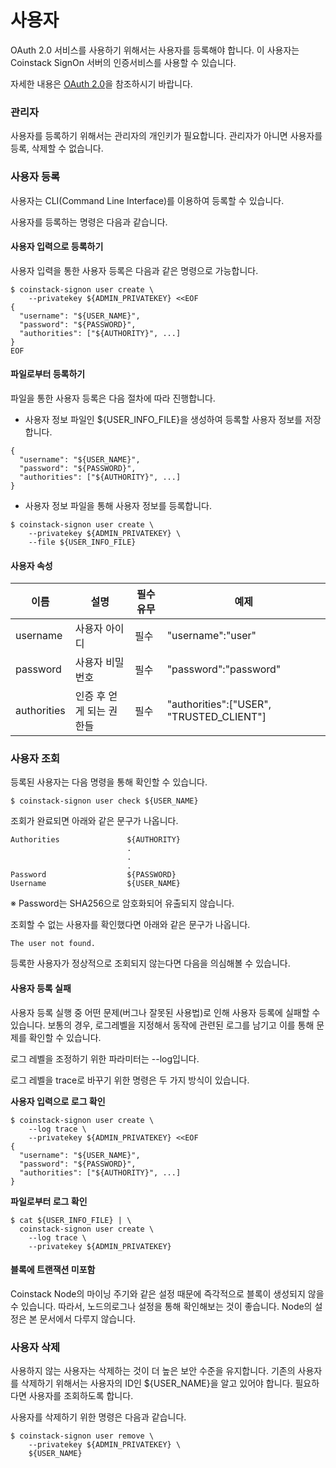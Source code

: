 # 사용자

OAuth 2.0 서비스를 사용하기 위해서는 사용자를 등록해야 합니다. 이 사용자는 Coinstack SignOn 서버의 인증서비스를 사용할 수 있습니다.

자세한 내용은 [OAuth 2.0](../overview/oauth_2.0/)을 참조하시기 바랍니다.

### 관리자

사용자를 등록하기 위해서는 관리자의 개인키가 필요합니다. 관리자가 아니면 사용자를 등록, 삭제할 수 없습니다.

### 사용자 등록

사용자는 CLI\(Command Line Interface\)를 이용하여 등록할 수 있습니다.

사용자를 등록하는 명령은 다음과 같습니다.

#### 사용자 입력으로 등록하기

사용자 입력을 통한 사용자 등록은 다음과 같은 명령으로 가능합니다.

```text
$ coinstack-signon user create \
    --privatekey ${ADMIN_PRIVATEKEY} <<EOF
{
  "username": "${USER_NAME}",
  "password": "${PASSWORD}",
  "authorities": ["${AUTHORITY}", ...]
}
EOF
```

#### 파일로부터 등록하기

파일을 통한 사용자 등록은 다음 절차에 따라 진행합니다.

* 사용자 정보 파일인 ${USER\_INFO\_FILE}을 생성하여 등록할 사용자 정보를 저장합니다.

```text
{
  "username": "${USER_NAME}",
  "password": "${PASSWORD}",
  "authorities": ["${AUTHORITY}", ...]
}
```

* 사용자 정보 파일을 통해 사용자 정보를 등록합니다.

```text
$ coinstack-signon user create \
    --privatekey ${ADMIN_PRIVATEKEY} \
    --file ${USER_INFO_FILE}
```

#### 사용자 속성

| 이름 | 설명 | 필수 유무 | 예제 |
| --- | --- | --- | --- |
| username | 사용자 아이디 | 필수 | "username":"user" |
| password | 사용자 비밀번호 | 필수 | "password":"password" |
| authorities | 인증 후 얻게 되는 권한들 | 필수 | "authorities":\["USER", "TRUSTED\_CLIENT"\] |

### 사용자 조회

등록된 사용자는 다음 명령을 통해 확인할 수 있습니다.

```text
$ coinstack-signon user check ${USER_NAME}
```

조회가 완료되면 아래와 같은 문구가 나옵니다.

```text
Authorities               ${AUTHORITY}
                          .
                          .
                          .
Password                  ${PASSWORD}
Username                  ${USER_NAME}
```

※ Password는 SHA256으로 암호화되어 유출되지 않습니다.

조회할 수 없는 사용자를 확인했다면 아래와 같은 문구가 나옵니다.

```text
The user not found.
```

등록한 사용자가 정상적으로 조회되지 않는다면 다음을 의심해볼 수 있습니다.

#### 사용자 등록 실패

사용자 등록 실행 중 어떤 문제\(버그나 잘못된 사용법\)로 인해 사용자 등록에 실패할 수 있습니다. 보통의 경우, 로그레벨을 지정해서 동작에 관련된 로그를 남기고 이를 통해 문제를 확인할 수 있습니다.

로그 레벨을 조정하기 위한 파라미터는 --log입니다.

로그 레벨을 trace로 바꾸기 위한 명령은 두 가지 방식이 있습니다.

**사용자 입력으로 로그 확인**

```text
$ coinstack-signon user create \
    --log trace \
    --privatekey ${ADMIN_PRIVATEKEY} <<EOF
{
  "username": "${USER_NAME}",
  "password": "${PASSWORD}",
  "authorities": ["${AUTHORITY}", ...]
}
```

**파일로부터 로그 확인**

```text
$ cat ${USER_INFO_FILE} | \
  coinstack-signon user create \
    --log trace \
    --privatekey ${ADMIN_PRIVATEKEY}
```

#### 블록에 트랜잭션 미포함

Coinstack Node의 마이닝 주기와 같은 설정 때문에 즉각적으로 블록이 생성되지 않을 수 있습니다. 따라서, 노드의로그나 설정을 통해 확인해보는 것이 좋습니다. Node의 설정은 본 문서에서 다루지 않습니다.

### 사용자 삭제

사용하지 않는 사용자는 삭제하는 것이 더 높은 보안 수준을 유지합니다. 기존의 사용자를 삭제하기 위해서는 사용자의 ID인 ${USER\_NAME}을 알고 있어야 합니다. 필요하다면 사용자를 조회하도록 합니다.

사용자를 삭제하기 위한 명령은 다음과 같습니다.

```text
$ coinstack-signon user remove \
    --privatekey ${ADMIN_PRIVATEKEY} \
    ${USER_NAME}
```

